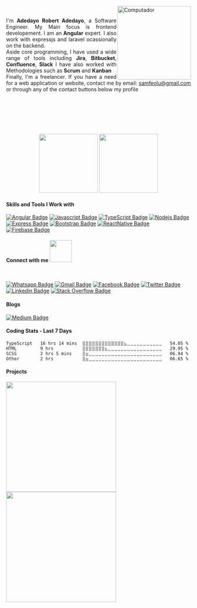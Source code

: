 <img src="https://github.com/adedayojs/adedayojs/blob/main/gif/banner_gif.gif?raw=true" height="200px" align="right" alt="Computador">

<p align="justify" margin="80%"> 
<br>
I'm <strong>Adedayo Robert Adedayo</strong>, a Software Engineer. My Main focus is frontend developement. I am an <strong>Angular</strong> expert. I also work with expressjs and laravel ocassionally on the backend.
<br>
Aside core programming, I have used a wide range of tools including <strong>Jira</strong>, <strong>Bitbucket</strong>, <strong>Confluence</strong>, <strong>Slack</strong> I have also worked with Methodologies such as <strong>Scrum</strong> and <strong>Kanban</strong>
<br>
Finally, I'm a freelancer. If you have a need for a web application or website, contact me by email: <a href="samfeolu@gmail.com">samfeolu@gmail.com</a> or through any of the contact buttons below my profile <br><br>
<!-- <strong>My Blog</strong>: https://lambiengcode.blogspot.com <br> -->
<!-- <strong>Fun fact</strong>: You cannot complete a project without using StackOverflow <br> -->

<!-- <strong>Award</strong> -->

<!-- - Idea Award Hackathon HoChiMinh City 2020 - [Repository](https://github.com/hongvinhmobile/hackathon2020) -->
</p>
<br><br><br>
<br>
<p align="center">

<img src="https://github-readme-stats.vercel.app/api?username=adedayojs&count_private=true&show_icons=true&theme=blueberry" height="160em"/>
<img src="https://github-readme-stats.vercel.app/api/top-langs/?username=adedayojs&show_icons=true&layout=compact&cache_seconds=1800&langs_count=8&theme=blueberry&count_private=true&show_icons=true" height="160em"/>

</p>

#### Skills and Tools I Work with
<p align="center">

[![Angular Badge](https://img.shields.io/badge/Angular-DD0031?style=for-the-badge&logo=angular&logoColor=white&labelColor=black)](#)
[![Javascript Badge](https://img.shields.io/badge/-Javascript-F0DB4F?style=for-the-badge&labelColor=black&logo=javascript&logoColor=F0DB4F)](#)
[![TypeScript Badge](https://img.shields.io/badge/-TypeScript-007acc?style=for-the-badge&labelColor=black&logo=typescript&logoColor=007acc)](#)
[![Nodejs Badge](https://img.shields.io/badge/-Nodejs-3C873A?style=for-the-badge&labelColor=black&logo=node.js&logoColor=3C873A)](#)
[![Express Badge](https://img.shields.io/badge/-Express-e69514?style=for-the-badge&labelColor=black&logo=Express&logoColor=ffa500)](#)
[![Bootstrap Badge](https://img.shields.io/badge/Bootstrap-563D7C?style=for-the-badge&labelColor=black&logo=bootstrap&logoColor=white)](#)
[![ReactNative Badge](https://img.shields.io/badge/Laravel-FF2D20?style=for-the-badge&logo=laravel&logoColor=FF2D20&labelColor=black)](#)
[![Firebase Badge](https://img.shields.io/badge/-Firebase-e69514?style=for-the-badge&labelColor=black&logo=firebase&logoColor=ffa500)](#)
</p>

#### Connect with me <img src="https://media.giphy.com/media/LnQjpWaON8nhr21vNW/giphy.gif" width="60">

<br>

[![Whatsapp Badge](https://img.shields.io/badge/WhatsApp-25D366?style=for-the-badge&logo=whatsapp&logoColor=25D366&labelColor=black)](https://wa.me/+2349067606623)
[![Gmail Badge](https://img.shields.io/badge/Gmail-D14836?style=for-the-badge&labelColor=black&logo=gmail&logoColor=D14836)](mailto:samfeolu@gmail.com)
[![Facebook Badge](https://img.shields.io/badge/Facebook-1877F2?style=for-the-badge&labelColor=&logo=facebook&logoColor=white)](https://facebook.com/adedayojs)
[![Twitter Badge](https://img.shields.io/badge/twitter-1877F2?style=for-the-badge&labelColor=&logo=twitter&logoColor=white)](https://twitter.com/adedayojs)
[![Linkedin Badge](https://img.shields.io/badge/LinkedIn-0077B5?style=for-the-badge&labelColor=&logo=linkedin&logoColor=white)](https://linkedin.com/in/adedayojs)
[![Stack Overflow Badge](https://img.shields.io/badge/Stack_Overflow-FE7A16?style=for-the-badge&labelColor=&logo=stack-overflow&logoColor=white)](https://stackoverflow.com/users/15284719/adedayojs)

#### Blogs

[![Medium Badge](https://img.shields.io/badge/Medium-12100E?style=for-the-badge&labelColor=&logo=medium&logoColor=white)](https://medium.com/@samfeolu)

#### Coding Stats - Last 7 Days

<!--START_SECTION:waka-->

```text
TypeScript   16 hrs 14 mins  ⣿⣿⣿⣿⣿⣿⣿⣿⣿⣿⣿⣿⣿⣦⣀⣀⣀⣀⣀⣀⣀⣀⣀⣀⣀   54.05 %
HTML         9 hrs           ⣿⣿⣿⣿⣿⣿⣿⣦⣀⣀⣀⣀⣀⣀⣀⣀⣀⣀⣀⣀⣀⣀⣀⣀⣀   29.95 %
SCSS         2 hrs 5 mins    ⣿⣶⣀⣀⣀⣀⣀⣀⣀⣀⣀⣀⣀⣀⣀⣀⣀⣀⣀⣀⣀⣀⣀⣀⣀   06.94 %
Other        2 hrs           ⣿⣶⣀⣀⣀⣀⣀⣀⣀⣀⣀⣀⣀⣀⣀⣀⣀⣀⣀⣀⣀⣀⣀⣀⣀   06.65 %
```

<!--END_SECTION:waka-->

#### Projects

<a href="https://www.loom.com/share/b7b7564d1ca64d93b4e139a4a1c7b272">
    <img style="width:300px;" src="https://cdn.loom.com/sessions/thumbnails/b7b7564d1ca64d93b4e139a4a1c7b272-with-play.gif">
  </a>

<a href="https://www.loom.com/share/ec5f9f1eca6d47738bd9f341e8f4e148">
    <img style="width:300px;" src="https://cdn.loom.com/sessions/thumbnails/ec5f9f1eca6d47738bd9f341e8f4e148-with-play.gif">
  </a>